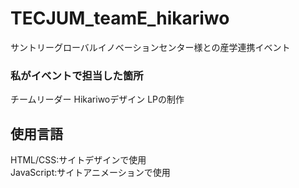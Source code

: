 # TECJUM_teamE_hikariwo
サントリーグローバルイノベーションセンター様との産学連携イベント

### 私がイベントで担当した箇所
  チームリーダー
  Hikariwoデザイン
  LPの制作

## 使用言語
  HTML/CSS:サイトデザインで使用
  <br>
  JavaScript:サイトアニメーションで使用
